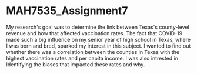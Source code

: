 # MAH7535_Assignment7
My research's goal was to determine the link between Texas's county-level revenue and how that affected vaccination rates. The fact that COVID-19 made such a big influence on my senior year of high school in Texas, where I was born and bred, sparked my interest in this subject. I wanted to find out whether there was a correlation between the counties in Texas with the highest vaccination rates and per capita income. I was also intrested in   Identifying the biases that impacted these rates and why.
